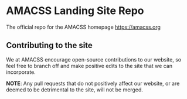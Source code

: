 # AMACSS Landing Site Repo

The official repo for the AMACSS homepage
https://amacss.org

## Contributing to the site
We at AMACSS encourage open-source contributions to our website, so feel free to branch off and make positive edits to the site that we can incorporate.

**NOTE**: Any pull requests that do not positively affect our website, or are deemed to be detrimental to the site, will not be merged.
